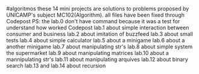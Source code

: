 #algoritmos
<n>these 14 mini projects are solutions to problems proposed by UNICAMP's subject MC102(Algorithm).<n/>
all files have been fixed through Codepost
PS: the lab.0 don't have command because it was a test for understand how worked Codepost
lab.1 about simple interaction between consumer and business
lab.2 about imitation of buzzfeed
lab.3 about small tests
lab.4 about simple calculator
lab.5 about a minigame 
lab.6 about a another minigame
lab.7 about manipulating str's
lab.8 about simple system the supermarket
lab.9 about manipulating matrices
lab.10 about a mannipulating str's
lab.11 about manipulating arquives
lab.12 about binary search
lab.13 and lab.14 about recursion


